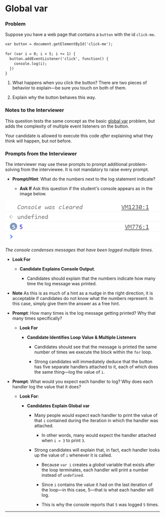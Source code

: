 # Global var

### Problem

Suppose you have a web page that contains a `button` with the id `click-me`.

```
var button = document.getElementById('click-me');

for (var i = 0; i < 5; i += 1) {
  button.addEventListener('click', function() {
    console.log(i);
  })
}
```

1. What happens when you click the button? There are two pieces of behavior to explain—be sure you touch on both of them.

2. Explain why the button behaves this way.

### Notes to the Interviewer

This question tests the same concept as the basic [global var](../global_var) problem, but adds the complexity of multiple event listeners on the button.

Your candidate is allowed to execute this code _after_ explaining what they think will happen, but _not_ before.

### Prompts from the Interviewer

The interviewer may use these prompts to prompt additional problem-solving from the interviewee. It is not mandatory to raise every prompt.

* **Prompt/Hint**: What do the numbers next to the log statement indicate?

  * **Ask If** Ask this question if the student's console appears as in the image below.

![The console condenses messages that have been logged multiple times.](Images/repeated-log.png)

_The console condenses messages that have been logged multiple times._

* **Look For**

  * **Candidate Explains Console Output**.

    * Candidates should explain that the numbers indicate how many time the log message was printed.

* **Note** As this is as much of a hint as a nudge in the right direction, it is acceptable if candidates do not know what the numbers represent. In this case, simply give them the answer as a free hint.

* **Prompt**: How many times is the log message getting printed? Why that many times specifically?

  * **Look For**

    * **Candidate Identifies Loop Value & Multiple Listeners**

      * Candidates should see that the message is printed the same number of times we execute the block within the `for` loop.

      * Strong candidates will immediately deduce that the button has five separate handlers attached to it, each of which does the same thing—log the value of `i`.

* **Prompt**: What would you expect each handler to log? Why does each handler log the value that it does?

  * **Look For**:

    * **Candidates Explain Global var**

      * Many people would expect each handler to print the value of that `i` contained during the iteration in which the handler was attached.

        * In other words, many would expect the handler attached when `i = 3` to print `3`.

      * Strong candidates will explain that, in fact, each handler looks up the value of `i` whenever it is called.

        * Because `var i` creates a _global_ variable that exists after the loop terminates, each handler will print a number instead of `undefined`.

        * Since `i` contains the value it had on the last iteration of the loop—in this case, 5—that is what each handler will log.

        * This is why the console reports that `5` was logged `5` times.

- - -
